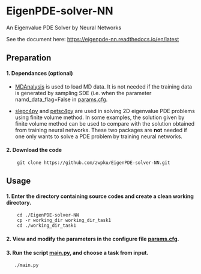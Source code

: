 # EigenPDE-solver-NN
An Eigenvalue PDE Solver by Neural Networks

See the document here: https://eigenpde-nn.readthedocs.io/en/latest

## Preparation
#### 1. Dependances (optional)

- [MDAnalysis](https://www.mdanalysis.org/) is used to load MD data. It is not needed if the training data is generated by sampling SDE (i.e. when the parameter namd_data_flag=False in [params.cfg](working_dir/params.cfg). 

- [slepc4py](https://pypi.org/project/slepc4py/) and [petsc4py](https://pypi.org/project/petsc4py/) are used in solving 2D eigenvalue PDE problems using finite volume method. In some examples, the solution given by finite volume method can be used to compare with the solution obtained from training neural networks. 
These two packages are **not** needed if one only wants to solve a PDE problem by training neural networks.

#### 2. Download the code 

```
	git clone https://github.com/zwpku/EigenPDE-solver-NN.git
```

## Usage

#### 1. Enter the directory containing source codes and create a clean working directory.

```
  	cd ./EigenPDE-solver-NN
	cp -r working_dir working_dir_task1
	cd ./working_dir_task1
```

#### 2. View and modify the parameters in the configure file [params.cfg](working_dir/params.cfg).

#### 3. Run the script [main.py](working_dir/main.py), and choose a task from input.

```
   ./main.py
```


